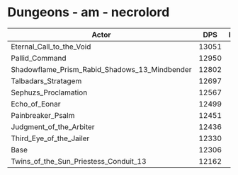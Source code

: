 # Dungeons - am - necrolord
| Actor | DPS | Increase |
|---|:---:|:---:|
|Eternal_Call_to_the_Void|13051|6.05%|
|Pallid_Command|12950|5.23%|
|Shadowflame_Prism_Rabid_Shadows_13_Mindbender|12802|4.03%|
|Talbadars_Stratagem|12697|3.18%|
|Sephuzs_Proclamation|12567|2.12%|
|Echo_of_Eonar|12499|1.57%|
|Painbreaker_Psalm|12451|1.18%|
|Judgment_of_the_Arbiter|12436|1.06%|
|Third_Eye_of_the_Jailer|12330|0.20%|
|Base|12306|0.00%|
|Twins_of_the_Sun_Priestess_Conduit_13|12162|-1.17%|
